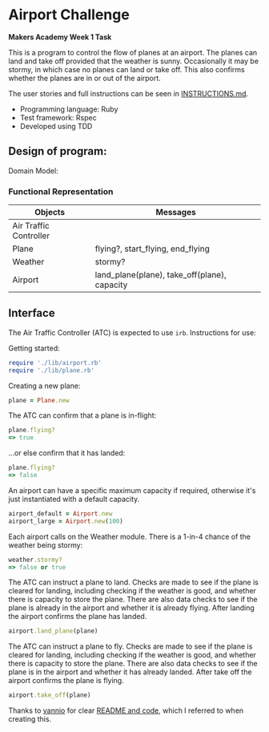 Airport Challenge
=================

**Makers Academy Week 1 Task**

This is a program to control the flow of planes at an airport. The planes can land and take off provided that the weather is sunny. Occasionally it may be stormy, in which case no planes can land or take off. This also confirms whether the planes are in or out of the airport.

The user stories and full instructions can be seen in [INSTRUCTIONS.md](INSTRUCTIONS.md).

* Programming language: Ruby
* Test framework: Rspec
* Developed using TDD

## Design of program:

Domain Model:

### Functional Representation

Objects  | Messages
------------- | -------------
Air Traffic Controller  |
Plane  | flying?, start_flying, end_flying
Weather | stormy?
Airport | land_plane(plane), take_off(plane), capacity

## Interface
The Air Traffic Controller (ATC) is expected to use `irb`. Instructions for use:

Getting started:
```ruby
require './lib/airport.rb'
require './lib/plane.rb'
```

Creating a new plane:
```ruby
plane = Plane.new
```


The ATC can confirm that a plane is in-flight:
```ruby
plane.flying?
=> true
```


...or else confirm that it has landed:
```ruby
plane.flying?
=> false
```


An airport can have a specific maximum capacity if required, otherwise it's just instantiated with a default capacity.
```ruby
airport_default = Airport.new
airport_large = Airport.new(100)
```

Each airport calls on the Weather module. There is a 1-in-4 chance of the weather being stormy:
```ruby
weather.stormy?
=> false or true
```

The ATC can instruct a plane to land. Checks are made to see if the plane is cleared for landing, including checking if the weather is good, and whether there is capacity to store the plane. There are also data checks to see if the plane is already in the airport and whether it is already flying. After landing the airport confirms the plane has landed.
```ruby
airport.land_plane(plane)
```


The ATC can instruct a plane to fly. Checks are made to see if the plane is cleared for landing, including checking if the weather is good, and whether there is capacity to store the plane. There are also data checks to see if the plane is in the airport and whether it has already landed. After take off the airport confirms the plane is flying.
```ruby
airport.take_off(plane)
```

Thanks to [vannio](https://github.com/vannio) for clear [README and code](https://github.com/vannio/challenge-airport-traffic), which I referred to when creating this.
